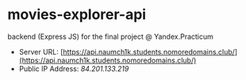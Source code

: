 # movies-explorer-api
backend (Express JS) for the final project @ Yandex.Practicum

* Server URL: [https://api.naumch1k.students.nomoredomains.club/](https://api.naumch1k.students.nomoredomains.club/)
* Public IP Address: *84.201.133.219*
